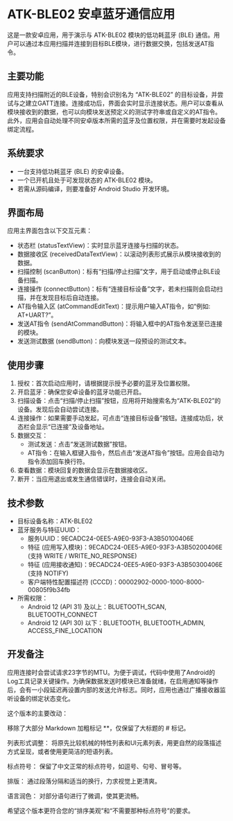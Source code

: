 # ATK-BLE02 安卓蓝牙通信应用

这是一款安卓应用，用于演示与 ATK-BLE02 模块的低功耗蓝牙 (BLE) 通信。用户可以通过本应用扫描并连接到目标BLE模块，进行数据交换，包括发送AT指令。

## 主要功能

应用支持扫描附近的BLE设备，特别会识别名为 “ATK-BLE02” 的目标设备，并尝试与之建立GATT连接。连接成功后，界面会实时显示连接状态。用户可以查看从模块接收到的数据，也可以向模块发送预定义的测试字符串或自定义的AT指令。此外，应用会自动处理不同安卓版本所需的蓝牙及位置权限，并在需要时发起设备绑定流程。

## 系统要求

*   一台支持低功耗蓝牙 (BLE) 的安卓设备。
*   一个已开机且处于可发现状态的 ATK-BLE02 模块。
*   若需从源码编译，则要准备好 Android Studio 开发环境。

## 界面布局

应用主界面包含以下交互元素：

*   状态栏 (statusTextView)：实时显示蓝牙连接与扫描的状态。
*   数据接收区 (receivedDataTextView)：以滚动列表形式展示从模块接收到的数据。
*   扫描控制 (scanButton)：标有“扫描/停止扫描”文字，用于启动或停止BLE设备扫描。
*   连接操作 (connectButton)：标有“连接目标设备”文字，若未扫描则会启动扫描，并在发现目标后自动连接。
*   AT指令输入区 (atCommandEditText)：提示用户输入AT指令，如“例如: AT+UART?”。
*   发送AT指令 (sendAtCommandButton)：将输入框中的AT指令发送至已连接的模块。
*   发送测试数据 (sendButton)：向模块发送一段预设的测试文本。

## 使用步骤

1.  授权：首次启动应用时，请根据提示授予必要的蓝牙及位置权限。
2.  开启蓝牙：确保您安卓设备的蓝牙功能已开启。
3.  扫描设备：点击“扫描/停止扫描”按钮，应用将开始搜索名为“ATK-BLE02”的设备。发现后会自动尝试连接。
4.  连接操作：如果需要手动发起，可点击“连接目标设备”按钮。连接成功后，状态栏会显示“已连接”及设备地址。
5.  数据交互：
    *   测试发送：点击“发送测试数据”按钮。
    *   AT指令：在输入框键入指令，然后点击“发送AT指令”按钮。应用会自动为指令添加回车换行符。
6.  查看数据：模块回复的数据会显示在数据接收区。
7.  断开：当应用退出或发生通信错误时，连接会自动关闭。

## 技术参数

*   目标设备名称：ATK-BLE02
*   蓝牙服务与特征UUID：
    *   服务UUID：9ECADC24-0EE5-A9E0-93F3-A3B50100406E
    *   特征 (应用写入模块)：9ECADC24-0EE5-A9E0-93F3-A3B50200406E (支持 WRITE / WRITE_NO_RESPONSE)
    *   特征 (应用接收通知)：9ECADC24-0EE5-A9E0-93F3-A3B50300406E (支持 NOTIFY)
    *   客户端特性配置描述符 (CCCD)：00002902-0000-1000-8000-00805f9b34fb
*   所需权限：
    *   Android 12 (API 31) 及以上：BLUETOOTH_SCAN, BLUETOOTH_CONNECT
    *   Android 12 (API 30) 以下：BLUETOOTH, BLUETOOTH_ADMIN, ACCESS_FINE_LOCATION

## 开发备注

应用连接时会尝试请求23字节的MTU。为便于调试，代码中使用了Android的Log工具记录关键操作。为确保数据发送时模块已准备就绪，在启用通知等操作后，会有一小段延迟再设置内部的发送允许标志。同时，应用也通过广播接收器监听设备的绑定状态变化。


这个版本的主要改动：

移除了大部分 Markdown 加粗标记 **，仅保留了大标题的 # 标记。

列表形式调整： 将原先比较机械的特性列表和UI元素列表，用更自然的段落描述方式呈现，或者使用更简洁的短语列表。

标点符号： 保留了中文正常的标点符号，如逗号、句号、冒号等。

排版： 通过段落分隔和适当的换行，力求视觉上更清爽。

语言润色： 对部分语句进行了微调，使其更流畅。

希望这个版本更符合您的“排序美观”和“不需要那种标点符号”的要求。
